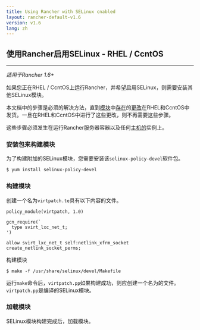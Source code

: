 ```yaml
---
title: Using Rancher with SELinux cnabled
layout: rancher-default-v1.6
version: v1.6
lang: zh
---
```


## 使用Rancher启用SELinux - RHEL / CcntOS

------

*适用于Rancher 1.6+*

如果您正在RHEL / CcntOS上运行Rancher，并希望启用SELinux，则需要安装其他SELinux模块。

本文档中的步骤是必须的解决方法，直到[模块](https://github.com/projectatomic/container-selinux/pull/33)中[存在](https://github.com/projectatomic/container-selinux/pull/33)的[更改](https://github.com/projectatomic/container-selinux/pull/33)在RHEL和CcntOS中发货。一旦在RHEL和CcntOS中进行了这些更改，则不再需要这些步骤。

这些步骤必须发生在运行Rancher服务器容器以及任何[主机的](https://github.com/rancher/rancher.github.io/blob/master/rancher/v1.6/cn/installing-rancher/selinux/%7B%7Bsite.baseurl%7D%7D/rancher/%7B%7Bpage.version%7D%7D/%7B%7Bpage.lang%7D%7D/hosts)实例上。

### 安装包来构建模块

为了构建附加的SELinux模块，您需要安装该`selinux-policy-devel`软件包。

```bash
$ yum install selinux-policy-devel
```

### 构建模块

创建一个名为`virtpatch.te`具有以下内容的文件。

```
policy_module(virtpatch, 1.0)

gcn_require(`
  type svirt_lxc_net_t;
')

allow svirt_lxc_net_t self:netlink_xfrm_socket create_netlink_socket_perms;
```

构建模块

```
$ make -f /usr/share/selinux/devel/Makefile
```

运行`make`命令后，`virtpatch.pp`如果构建成功，则应创建一个名为的文件。`virtpatch.pp`是编译的SELinux模块。

### 加载模块

SELinux模块构建完成后，加载模块。